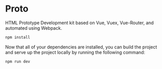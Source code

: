 # Proto

HTML Prototype Development kit based on Vue, Vuex, Vue-Router, and automated using Webpack.

```sh
npm install
```

Now that all of your dependencies are installed, you can build the project and serve up the project locally by running the following command:

```sh
npm run dev
```

